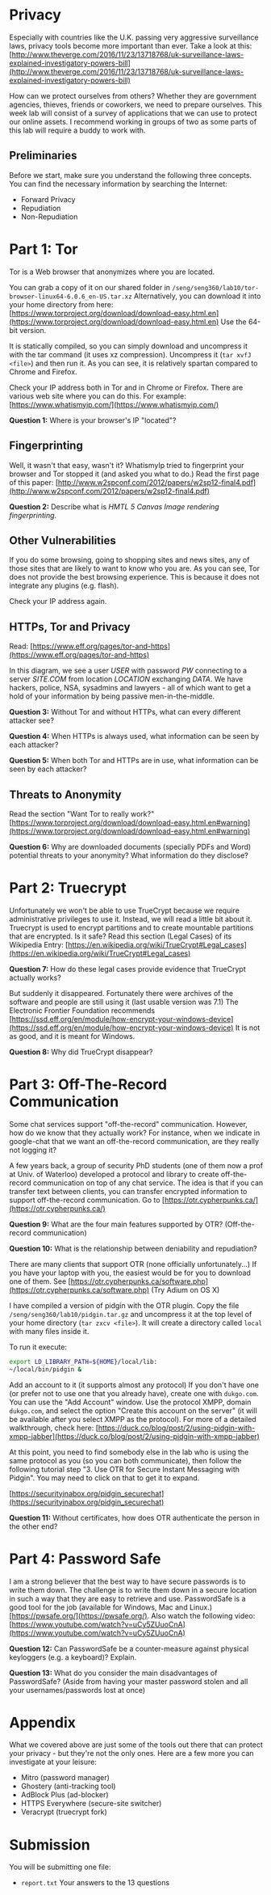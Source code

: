 # Privacy #

Especially with countries like the U.K. passing very aggressive surveillance laws, privacy tools become more important than ever. Take a look at this: [http://www.theverge.com/2016/11/23/13718768/uk-surveillance-laws-explained-investigatory-powers-bill](http://www.theverge.com/2016/11/23/13718768/uk-surveillance-laws-explained-investigatory-powers-bill)

How can we protect ourselves from others? Whether they are government agencies, thieves, friends or coworkers, we need to prepare ourselves. This week lab will consist of a survey of applications that we can use to protect our online assets. I recommend working in groups of two as some parts of this lab will require a buddy to work with.

## Preliminaries ##

Before we start, make sure you understand the following three concepts. You can find the necessary information by searching the Internet:

- Forward Privacy
- Repudiation
- Non-Repudiation

# Part 1: Tor #

Tor is a Web browser that anonymizes where you are located. 

You can grab a copy of it on our shared folder in `/seng/seng360/lab10/tor-browser-linux64-6.0.6_en-US.tar.xz` Alternatively, you can download it into your home directory from here: [https://www.torproject.org/download/download-easy.html.en](https://www.torproject.org/download/download-easy.html.en) Use the 64-bit version.

It is statically compiled, so you can simply download and uncompress it with the tar command (it uses xz compression). Uncompress it (`tar xvfJ <file>`) and then run it. As you can see, it is relatively spartan compared to Chrome and Firefox.

Check your IP address both in Tor and in Chrome or Firefox. There are various web site where you can do this. For example: [https://www.whatismyip.com/](https://www.whatismyip.com/)

**Question 1:** Where is your browser's IP "located"?

## Fingerprinting ##

Well, it wasn't that easy, wasn't it? WhatismyIp tried to fingerprint your browser and Tor stopped it (and asked you what to do.) Read the first page of this paper: [http://www.w2spconf.com/2012/papers/w2sp12-final4.pdf](http://www.w2spconf.com/2012/papers/w2sp12-final4.pdf)

**Question 2:** Describe what is *HMTL 5 Canvas Image rendering fingerprinting*.

## Other Vulnerabilities ##

If you do some browsing, going to shopping sites and news sites, any of those sites that are likely to want to know who you are. As you can see, Tor does not provide the best browsing experience. This is because it does not integrate any plugins (e.g. flash).

Check your IP address again.

## HTTPs, Tor and Privacy ##

Read: [https://www.eff.org/pages/tor-and-https](https://www.eff.org/pages/tor-and-https)

In this diagram, we see a user *USER* with password *PW* connecting to a server *SITE.COM* from location *LOCATION* exchanging *DATA*. We have hackers, police, NSA, sysadmins and lawyers - all of which want to get a hold of your information by being passive men-in-the-middle.

**Question 3:** Without Tor and without HTTPs, what can every different attacker see?

**Question 4:** When HTTPs is always used, what information can be seen by each attacker?

**Question 5:** When both Tor and HTTPs are in use, what information can be seen by each attacker?

## Threats to Anonymity ##

Read the section "Want Tor to really work?" [https://www.torproject.org/download/download-easy.html.en#warning](https://www.torproject.org/download/download-easy.html.en#warning)

**Question 6:** Why are downloaded documents (specially PDFs and Word) potential threats to your anonymity? What information do they disclose?

# Part 2: Truecrypt #

Unfortunately we won't be able to use TrueCrypt because we require administrative privileges to use it. Instead, we will read a little bit about it. Truecrypt is used to encrypt partitions and to create mountable partitions that are encrypted. Is it safe? Read this section (Legal Cases) of its Wikipedia Entry:
[https://en.wikipedia.org/wiki/TrueCrypt#Legal_cases](https://en.wikipedia.org/wiki/TrueCrypt#Legal_cases)

**Question 7:** How do these legal cases provide evidence that TrueCrypt actually works?

But suddenly it disappeared. Fortunately there were archives of the software and people are still using it (last usable version was 7.1) The Electronic Frontier Foundation recommends [https://ssd.eff.org/en/module/how-encrypt-your-windows-device](https://ssd.eff.org/en/module/how-encrypt-your-windows-device) It is not as good, and it is meant for Windows. 

**Question 8:** Why did TrueCrypt disappear?

# Part 3: Off-The-Record Communication #

Some chat services support "off-the-record" communication. However, how do we know that they actually work? For instance, when we indicate in google-chat that we want an off-the-record communication, are they really not logging it?

A few years back, a group of security PhD students (one of them now a prof at Univ. of Waterloo) developed a protocol and library to create off-the-record communication on top of any chat service. The idea is that if you can transfer text between clients, you can transfer encrypted information to support off-the-record communication. Go to [https://otr.cypherpunks.ca/](https://otr.cypherpunks.ca/)

**Question 9:** What are the four main features supported by OTR? (Off-the-record communication)

**Question 10:** What is the relationship between deniability and repudiation?

There are many clients that support OTR (none officially unfortunately...) If you have your laptop with you, the easiest would be for you to download one of them. See [https://otr.cypherpunks.ca/software.php](https://otr.cypherpunks.ca/software.php) (Try Adium on OS X)

I have compiled a version of pidgin with the OTR plugin. Copy the file `/seng/seng360/lab10/pidgin.tar.gz` and uncompress it at the top level of your home directory (`tar zxcv <file>`). It will create a directory called `local` with many files inside it.

To run it execute:

``` bash
export LD_LIBRARY_PATH=${HOME}/local/lib:
~/local/bin/pidgin &
```

Add an account to it (it supports almost any protocol) If you don't have one (or prefer not to use one that you already have), create one with `dukgo.com`. You can use the "Add Account" window. Use the protocol XMPP, domain `dukgo.com`, and select the option "Create this account on the server" (it will be available after you select XMPP as the protocol). For more of a detailed walkthrough, check here: [https://duck.co/blog/post/2/using-pidgin-with-xmpp-jabber](https://duck.co/blog/post/2/using-pidgin-with-xmpp-jabber)

At this point, you need to find somebody else in the lab who is using the same protocol as you (so you can both communicate), then follow the following tutorial step "3. Use OTR for Secure Instant Messaging with Pidgin". You may need to click on that to get it to expand.

[https://securityinabox.org/pidgin_securechat](https://securityinabox.org/pidgin_securechat)

**Question 11:** Without certificates, how does OTR authenticate the person in the other end?

# Part 4: Password Safe #

I am a strong believer that the best way to have secure passwords is to write them down. The challenge is to write them down in a secure location in such a way that they are easy to retrieve and use. PasswordSafe is a good tool for the job (available for Windows, Mac and
Linux.) [https://pwsafe.org/](https://pwsafe.org/). Also watch the following video: [https://www.youtube.com/watch?v=uCy5ZUuoCnA](https://www.youtube.com/watch?v=uCy5ZUuoCnA)

**Question 12:** Can PasswordSafe be a counter-measure against physical keyloggers (e.g. a keyboard)? Explain.

**Question 13:** What do you consider the main disadvantages of PasswordSafe? (Aside from having your master password stolen and all your usernames/passwords lost at once)

# Appendix #

What we covered above are just some of the tools out there that can protect your privacy - but they're not the only ones. Here are a few more you can investigate at your leisure:

- Mitro (password manager)
- Ghostery (anti-tracking tool)
- AdBlock Plus (ad-blocker)
- HTTPS Everywhere (secure-site switcher)
- Veracrypt (truecrypt fork)

# Submission #

You will be submitting one file:

- `report.txt` Your answers to the 13 questions
